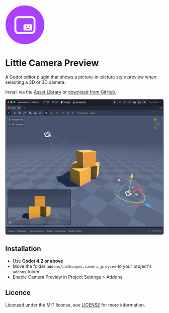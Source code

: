 <img src="logo.png" width="125">

# Little Camera Preview

A Godot editor plugin that shows a picture-in-picture style preview when selecting a 2D or 3D camera.

Install via the [Asset Library](#) or [download from GitHub.](#)

![Screenshot of little camera preview](./screenshot.png)

## Installation

- Use **Godot 4.2 or above**
- Move the folder `addons/anthonyec.camera_preview` to your project's `addons` folder
- Enable Camera Preview in Project Settings > Addons

## Licence

Licensed under the MIT license, see [LICENSE](./LICENSE) for more information.

